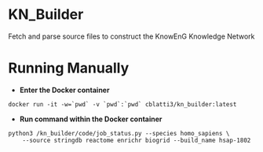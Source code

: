 # KN_Builder

Fetch and parse source files to construct the KnowEnG Knowledge Network

# Running Manually

- **Enter the Docker container**
```console
docker run -it -w=`pwd` -v `pwd`:`pwd` cblatti3/kn_builder:latest
```


- **Run command within the Docker container**
```console
python3 /kn_builder/code/job_status.py --species homo_sapiens \
    --source stringdb reactome enrichr biogrid --build_name hsap-1802
```

